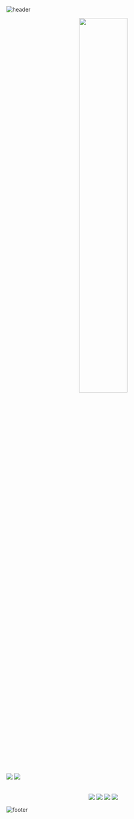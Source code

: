 ![header](https://capsule-render.vercel.app/api?type=waving&color=auto&height=100&section=header&text=병바이_아커만)
<div align = "center">
   <img src="https://github.com/user-attachments/assets/496020b4-7180-4e9e-aef0-614afa6f5b10" width=50%>
</div>

<br>

<div >
  <img  src="https://github-readme-stats.vercel.app/api?username=mark77234&theme=dark&show_icons=true"/>
  <img  src="http://mazassumnida.wtf/api/v2/generate_badge?boj=mark7723"/>
   
</div>
<br>
<br>
<div align="center">
   
  <img src="https://img.shields.io/badge/-Flutter-343422.svg?logo=Flutter&style=for-the-badge&logoColor=blue">
  <img src="https://img.shields.io/badge/-Kotlin-343422.svg?logo=Kotlin&style=for-the-badge&logoColor=skyblue">
  <img src="https://img.shields.io/badge/-Swift-343422.svg?logo=Swift&style=for-the-badge&logoColor=orange">
  <img src="https://img.shields.io/badge/-React Native-343422.svg?logo=react&style=for-the-badge&logoColor=blue">
  <br>
  
</div>

![footer](https://capsule-render.vercel.app/api?type=waving&color=auto&height=100&section=footer)
